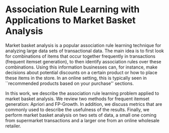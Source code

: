 # Association Rule Learning with Applications to Market Basket Analysis

Market basket analysis is a popular association rule learning technique for analyzing large data sets of transactional data. The main idea is to first look for combinations of items that occur together frequently in transactions (frequent itemset generation), to then identify association rules over these combinations. Using this information businesses can, for instance, make decisions about potential discounts on a certain product or how to place these items in the store. In an online setting, this is typically seen in ``recommended products based on your purchase'' sections.

In this work, we describe the association rule learning problem applied to market basket analysis. We review two methods for frequent itemset generation: Apriori and FP-Growth. In addition, we discuss metrics that are commonly used to describe the usefulness of the results. Finally, we perform market basket analysis on two sets of data, a small one coming from supermarket transactions and a larger one from an online wholesale retailer.    
